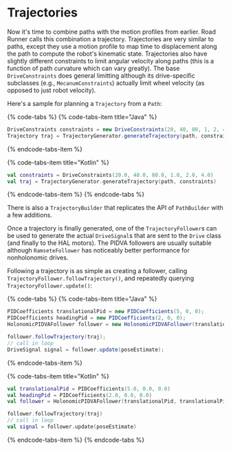 # Trajectories

Now it's time to combine paths with the motion profiles from earlier. Road Runner calls this combination a trajectory. Trajectories are very similar to paths, except they use a motion profile to map time to displacement along the path to compute the robot's kinematic state. Trajectories also have slightly different constraints to limit angular velocity along paths \(this is a function of path curvature which can vary greatly\). The base `DriveConstraints` does general limitting although its drive-specific subclasses \(e.g., `MecanumConstraints`\) actually limit wheel velocity \(as opposed to just robot velocity\).

Here's a sample for planning a `Trajectory` from a `Path`:

{% code-tabs %}
{% code-tabs-item title="Java" %}
```java
DriveConstraints constraints = new DriveConstraints(20, 40, 80, 1, 2, 4);
Trajectory traj = TrajectoryGenerator.generateTrajectory(path, constraints);
```
{% endcode-tabs-item %}

{% code-tabs-item title="Kotlin" %}
```kotlin
val constraints = DriveConstraints(20.0, 40.0, 80.0, 1.0, 2.0, 4.0)
val traj = TrajectoryGenerator.generateTrajectory(path, constraints)
```
{% endcode-tabs-item %}
{% endcode-tabs %}

There is also a `TrajectoryBuilder` that replicates the API of `PathBuilder` with a few additions.

Once a trajectory is finally generated, one of the `TrajectoryFollower`s can be used to generate the actual `DriveSignal`s that are sent to the `Drive` class \(and finally to the HAL motors\). The PIDVA followers are usually suitable although `RamseteFollower` has noticeably better performance for nonholonomic drives.

Following a trajectory is as simple as creating a follower, calling `TrajectoryFollower.followTrajectory()`, and repeatedly querying `TrajectoryFollower.update()`:

{% code-tabs %}
{% code-tabs-item title="Java" %}
```java
PIDCoefficients translationalPid = new PIDCoefficients(5, 0, 0);
PIDCoefficients headingPid = new PIDCoefficients(2, 0, 0);
HolonomicPIDVAFollower follower = new HolonomicPIDVAFollower(translationalPid, translationalPid, headingPid);

follower.followTrajectory(traj);
// call in loop
DriveSignal signal = follower.update(poseEstimate);
```
{% endcode-tabs-item %}

{% code-tabs-item title="Kotlin" %}
```kotlin
val translationalPid = PIDCoefficients(5.0, 0.0, 0.0)
val headingPid = PIDCoefficients(2.0, 0.0, 0.0)
val follower = HolonomicPIDVAFollower(translationalPid, translationalPid, headingPid)

follower.followTrajectory(traj)
// call in loop
val signal = follower.update(poseEstimate)
```
{% endcode-tabs-item %}
{% endcode-tabs %}

